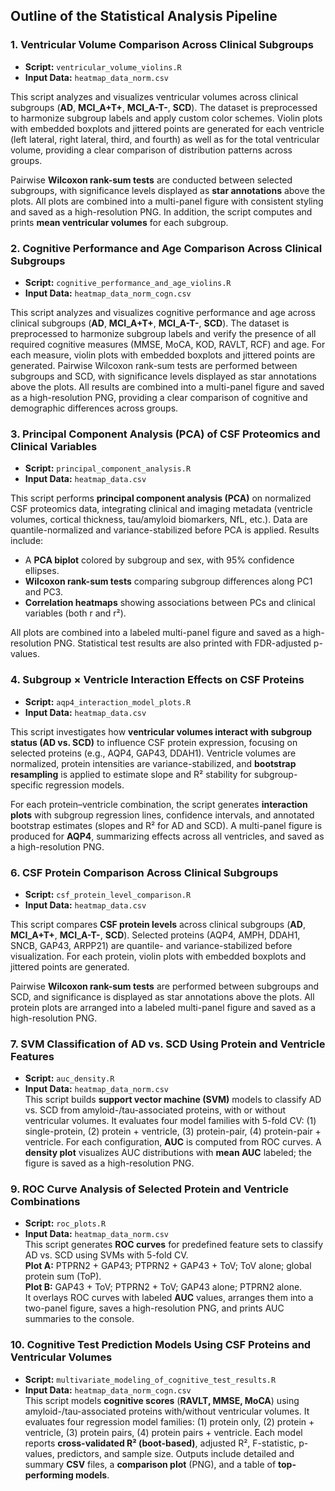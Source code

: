## Outline of the Statistical Analysis Pipeline

### 1. Ventricular Volume Comparison Across Clinical Subgroups

- **Script:** `ventricular_volume_violins.R`  
- **Input Data:** `heatmap_data_norm.csv`  

This script analyzes and visualizes ventricular volumes across clinical subgroups (**AD**, **MCI_A+T+**, **MCI_A-T-**, **SCD**). The dataset is preprocessed to harmonize subgroup labels and apply custom color schemes. Violin plots with embedded boxplots and jittered points are generated for each ventricle (left lateral, right lateral, third, and fourth) as well as for the total ventricular volume, providing a clear comparison of distribution patterns across groups.

Pairwise **Wilcoxon rank-sum tests** are conducted between selected subgroups, with significance levels displayed as **star annotations** above the plots. All plots are combined into a multi-panel figure with consistent styling and saved as a high-resolution PNG. In addition, the script computes and prints **mean ventricular volumes** for each subgroup.

### 2. Cognitive Performance and Age Comparison Across Clinical Subgroups

- **Script:** `cognitive_performance_and_age_violins.R`  
- **Input Data:** `heatmap_data_norm_cogn.csv`  

This script analyzes and visualizes cognitive performance and age across clinical subgroups (**AD**, **MCI_A+T+**, **MCI_A-T-**, **SCD**). The dataset is preprocessed to harmonize subgroup labels and verify the presence of all required cognitive measures (MMSE, MoCA, KOD, RAVLT, RCF) and age. For each measure, violin plots with embedded boxplots and jittered points are generated. Pairwise Wilcoxon rank-sum tests are performed between subgroups and SCD, with significance levels displayed as star annotations above the plots. All results are combined into a multi-panel figure and saved as a high-resolution PNG, providing a clear comparison of cognitive and demographic differences across groups.

### 3. Principal Component Analysis (PCA) of CSF Proteomics and Clinical Variables  

- **Script:** `principal_component_analysis.R`  
- **Input Data:** `heatmap_data.csv`  

This script performs **principal component analysis (PCA)** on normalized CSF proteomics data, integrating clinical and imaging metadata (ventricle volumes, cortical thickness, tau/amyloid biomarkers, NfL, etc.). Data are quantile-normalized and variance-stabilized before PCA is applied. Results include:  
- A **PCA biplot** colored by subgroup and sex, with 95% confidence ellipses.  
- **Wilcoxon rank-sum tests** comparing subgroup differences along PC1 and PC3.  
- **Correlation heatmaps** showing associations between PCs and clinical variables (both r and r²).  

All plots are combined into a labeled multi-panel figure and saved as a high-resolution PNG. Statistical test results are also printed with FDR-adjusted p-values.  

### 4. Subgroup × Ventricle Interaction Effects on CSF Proteins  

- **Script:** `aqp4_interaction_model_plots.R`  
- **Input Data:** `heatmap_data.csv`  

This script investigates how **ventricular volumes interact with subgroup status (AD vs. SCD)** to influence CSF protein expression, focusing on selected proteins (e.g., AQP4, GAP43, DDAH1). Ventricle volumes are normalized, protein intensities are variance-stabilized, and **bootstrap resampling** is applied to estimate slope and R² stability for subgroup-specific regression models.  

For each protein–ventricle combination, the script generates **interaction plots** with subgroup regression lines, confidence intervals, and annotated bootstrap estimates (slopes and R² for AD and SCD). A multi-panel figure is produced for **AQP4**, summarizing effects across all ventricles, and saved as a high-resolution PNG.  

### 6. CSF Protein Comparison Across Clinical Subgroups  

- **Script:** `csf_protein_level_comparison.R`  
- **Input Data:** `heatmap_data.csv`  

This script compares **CSF protein levels** across clinical subgroups (**AD**, **MCI_A+T+**, **MCI_A-T-**, **SCD**). Selected proteins (AQP4, AMPH, DDAH1, SNCB, GAP43, ARPP21) are quantile- and variance-stabilized before visualization. For each protein, violin plots with embedded boxplots and jittered points are generated.  

Pairwise **Wilcoxon rank-sum tests** are performed between subgroups and SCD, and significance is displayed as star annotations above the plots. All protein plots are arranged into a labeled multi-panel figure and saved as a high-resolution PNG.  

### 7. SVM Classification of AD vs. SCD Using Protein and Ventricle Features  
- **Script:** `auc_density.R`  
- **Input Data:** `heatmap_data_norm.csv`  
This script builds **support vector machine (SVM)** models to classify AD vs. SCD from amyloid-/tau-associated proteins, with or without ventricular volumes. It evaluates four model families with 5-fold CV: (1) single-protein, (2) protein + ventricle, (3) protein-pair, (4) protein-pair + ventricle. For each configuration, **AUC** is computed from ROC curves. A **density plot** visualizes AUC distributions with **mean AUC** labeled; the figure is saved as a high-resolution PNG.

### 9. ROC Curve Analysis of Selected Protein and Ventricle Combinations  
- **Script:** `roc_plots.R`  
- **Input Data:** `heatmap_data_norm.csv`  
This script generates **ROC curves** for predefined feature sets to classify AD vs. SCD using SVMs with 5-fold CV.  
**Plot A:** PTPRN2 + GAP43; PTPRN2 + GAP43 + ToV; ToV alone; global protein sum (ToP).  
**Plot B:** GAP43 + ToV; PTPRN2 + ToV; GAP43 alone; PTPRN2 alone.  
It overlays ROC curves with labeled **AUC** values, arranges them into a two-panel figure, saves a high-resolution PNG, and prints AUC summaries to the console.

### 10. Cognitive Test Prediction Models Using CSF Proteins and Ventricular Volumes  
- **Script:** `multivariate_modeling_of_cognitive_test_results.R`  
- **Input Data:** `heatmap_data_norm_cogn.csv`  
This script models **cognitive scores** (**RAVLT, MMSE, MoCA**) using amyloid-/tau-associated proteins with/without ventricular volumes. It evaluates four regression model families: (1) protein only, (2) protein + ventricle, (3) protein pairs, (4) protein pairs + ventricle. Each model reports **cross-validated R² (boot-based)**, adjusted R², F-statistic, p-values, predictors, and sample size. Outputs include detailed and summary **CSV** files, a **comparison plot** (PNG), and a table of **top-performing models**.

